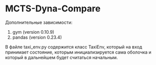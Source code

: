 # MCTS-Dyna-Compare

Дополнительные зависимости:
1) gym (version 0.10.9)
2) pandas (version 0.23.4)

В файле taxi_env.py содержится класс TaxiEnv, который на вход принимает состояние, которым инициализируется сама оболочка
и который в дальнейшем будет считаться начальным.
